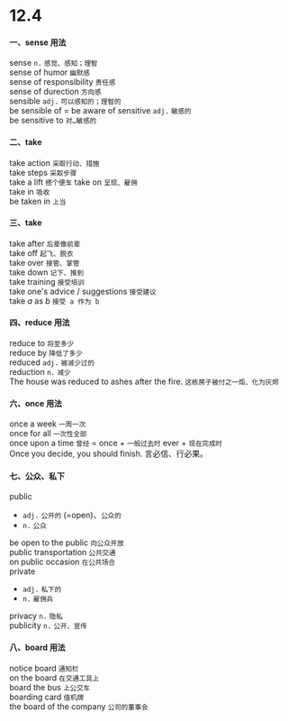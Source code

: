 # 12.4

#### 一、sense 用法

sense `n.` `感觉、感知；理智`  
sense of humor `幽默感`  
sense of responsibility `责任感`  
sense of durection `方向感`  
sensible `adj.` `可以感知的；理智的`  
be sensible of = be aware of
sensitive `adj.` `敏感的`  
be sensitive to `对…敏感的`  

#### 二、take

take action `采取行动、措施`  
take steps `采取步骤`  
take a lift `搭个便车` 
take on `呈现、雇佣`  
take in `吸收`  
be taken in `上当`  

#### 三、take

take after `后辈像前辈`  
take off `起飞、脱衣`  
take over `接管、掌管`  
take down `记下、推到`  
take training `接受培训`  
take one's advice / suggestions `接受建议`  
take *a* as *b* `接受 a 作为 b`  

#### 四、reduce 用法

reduce to `将至多少`  
reduce by `降低了多少`  
reduced `adj.` `被减少过的`  
reduction `n.` `减少`  
The house was reduced to ashes after the fire. `这栋房子被付之一炬、化为灰烬`  

#### 六、once 用法

once a week `一周一次`  
once for all `一次性全部`  
once upon a time `曾经` = once + `一般过去时` ever + `现在完成时`  
Once you decide, you should finish. 言必信、行必果。

#### 七、公众、私下

public
- `adj.` `公开的` (=open)、`公众的`
- `n.` `公众`  

be open to the public `向公众开放`  
public transportation `公共交通`  
on public occasion `在公共场合`  
private
- `adj.` `私下的`
- `n.` `雇佣兵`  

privacy `n.` `隐私`  
publicity `n.` `公开、宣传`  

#### 八、board 用法

notice board `通知栏`  
on the board `在交通工具上`  
board the bus `上公交车`  
boarding card `值机牌`  
the board of the company `公司的董事会`  

